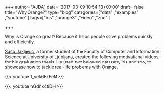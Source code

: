 +++
author="AJDA"
date= '2017-03-09 10:54:13+00:00'
draft= false
title="Why Orange?"
type="blog"
categories=["data" ,"examples" ,"youtube" ]
tags=["iris" ,"orange3" ,"video" ,"zoo" ]

+++

Why is Orange so great? Because it helps people solve problems quickly and efficiently.

[Sašo Jakljevič](https://www.linkedin.com/in/saso-jakljevic-90252095/), a former student of the Faculty of Computer and Information Science at University of Ljubljana, created the following motivational videos for his graduation thesis. He used two belowed datasets, iris and zoo, to showcase how to tackle real-life problems with Orange.


{{< youtube 1_vek6FkFeM>}}


{{< youtube hGdnx4tiDHI>}}






